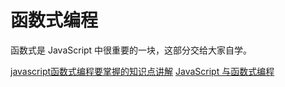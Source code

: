 # 函数式编程

函数式是 JavaScript 中很重要的一块，这部分交给大家自学。

[javascript函数式编程要掌握的知识点讲解](https://www.cnblogs.com/tugenhua0707/p/5046854.html)
[JavaScript 与函数式编程](https://www.cnblogs.com/Chen-XiaoJun/p/6188713.html)

